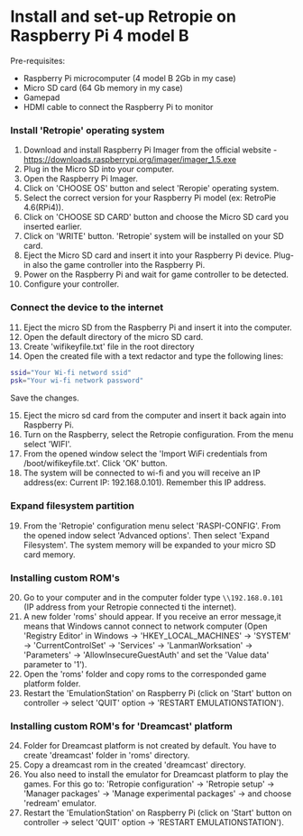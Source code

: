 # Install and set-up Retropie on Raspberry Pi 4 model B

Pre-requisites:
- Raspberry Pi microcomputer (4 model B 2Gb in my case)
- Micro SD card (64 Gb memory in my case)
- Gamepad
- HDMI cable to connect the Raspberry Pi to monitor

### Install 'Retropie' operating system

1. Download and install Raspberry Pi Imager from the official website - https://downloads.raspberrypi.org/imager/imager_1.5.exe
2. Plug in the Micro SD into your computer.
3. Open the Raspberry Pi Imager.
4. Click on 'CHOOSE OS' button and select 'Reropie' operating system.
5. Select the correct version for your Raspberry Pi model (ex: RetroPie 4.6(RPi4)).
6. Click on 'CHOOSE SD CARD' button and choose the Micro SD card you inserted earlier.
7. Click on 'WRITE' button. 'Retropie' system will be installed on your SD card.
8. Eject the Micro SD card and insert it into your Raspberry Pi device. Plug-in also the game controller into the Raspberry Pi.
9. Power on the Raspberry Pi and wait for game controller to be detected.
10. Configure your controller.

### Connect the device to the internet

11. Eject the micro SD from the Raspberry Pi and insert it into the computer.
12. Open the default directory of the micro SD card.
13. Create 'wifikeyfile.txt' file in the root directory
14. Open the created file with a text redactor and type the following lines:
```sh
ssid="Your Wi-fi netword ssid"
psk="Your wi-fi network password"
```
Save the changes.

15. Eject the micro sd card from the computer and insert it back again into Raspberry Pi.
16. Turn on the Raspberry, select the Retropie configuration. From the menu select 'WIFI'.
17. From the opened window select the 'Import WiFi credentials from /boot/wifikeyfile.txt'. Click 'OK' button.
18. The system will be connected to wi-fi and you will receive an IP address(ex: Current IP: 192.168.0.101). Remember this IP address.

### Expand filesystem partition
19. From the 'Retropie' configuration menu select 'RASPI-CONFIG'. From the opened indow select 'Advanced options'. Then select 'Expand Filesystem'.
The system memory will be expanded to your micro SD card memory.

### Installing custom ROM's

20. Go to your computer and in the computer folder type ```\\192.168.0.101``` (IP address from your Retropie connected ti the internet).
21. A new folder 'roms' should appear. If you receive an error message,it means that Windows cannot connect to network computer (Open 'Registry Editor' in Windows -> 'HKEY_LOCAL_MACHINES' -> 'SYSTEM' -> 'CurrentControlSet' -> 'Services' -> 'LanmanWorksation' -> 'Parameters' -> 'AllowInsecureGuestAuth' and set the 'Value data' parameter to '1').
22. Open the 'roms' folder and copy roms to the corresponded game platform folder.
23. Restart the 'EmulationStation' on Raspberry Pi (click on 'Start' button on controller -> select 'QUIT' option -> 'RESTART EMULATIONSTATION').

### Installing custom ROM's for 'Dreamcast' platform

24. Folder for Dreamcast platform is not created by default. You have to create 'dreamcast' folder in 'roms' directory.
25. Copy a dreamcast rom in the created 'dreamcast' directory.
26. You also need to install the emulator for Dreamcast platform to play the games. For this go to: 'Retropie configuration' -> 'Retropie setup' -> 'Manager packages' -> 'Manage experimental packages' -> and choose 'redream' emulator.
27. Restart the 'EmulationStation' on Raspberry Pi (click on 'Start' button on controller -> select 'QUIT' option -> 'RESTART EMULATIONSTATION').